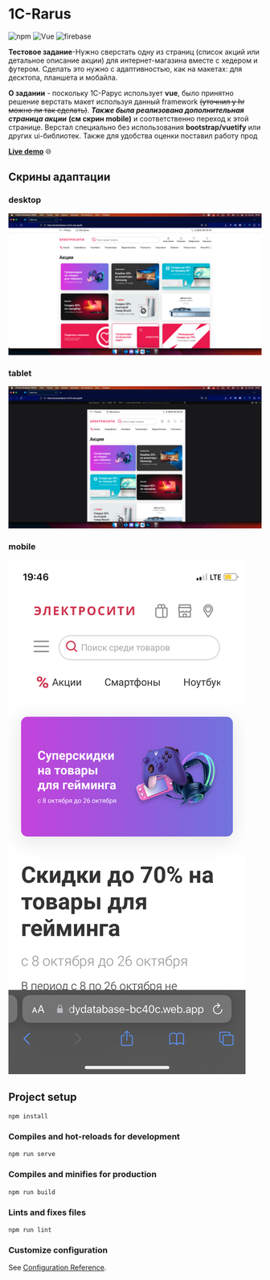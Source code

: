 # 1С-Rarus
![npm](https://img.shields.io/npm/v/14?color=green)
![Vue](https://img.shields.io/badge/vue-2.7.10-green)
![firebase](https://img.shields.io/badge/firebase-9.12.1-green)

**Тестовое задание**-Нужно сверстать одну из страниц (список акций или детальное описание акции) для интернет-магазина вместе с хедером и футером. Сделать это нужно с адаптивностью, как на макетах: для десктопа, планшета и мобайла. 

**О задании** - поскольку 1С-Рарус использует **vue**, было принятно решение верстать макет используя данный framework ~~(уточнил у hr можно ли так сделать)~~. ___Также была реализована дополнительная страница акции___ **(см скрин mobile)** и соответственно переход к этой странице. Верстал специально без использования **bootstrap/vuetify** или других ui-библиотек. Также для удобства оценки  поставил работу прод

**[Live demo](https://studydatabase-bc40c.web.app/#/)** :globe_with_meridians:

## Скрины адаптации

### desktop
![](https://github.com/ThisGitOnlyForSUTD/1--Rarus/blob/main/screenshots/desk.png)

### tablet
![](https://github.com/ThisGitOnlyForSUTD/1--Rarus/blob/main/screenshots/tablet.png)

### mobile
![](https://github.com/ThisGitOnlyForSUTD/1--Rarus/blob/main/screenshots/mobile.PNG)



## Project setup
```
npm install
```

### Compiles and hot-reloads for development
```
npm run serve
```

### Compiles and minifies for production
```
npm run build
```

### Lints and fixes files
```
npm run lint
```

### Customize configuration
See [Configuration Reference](https://cli.vuejs.org/config/).
